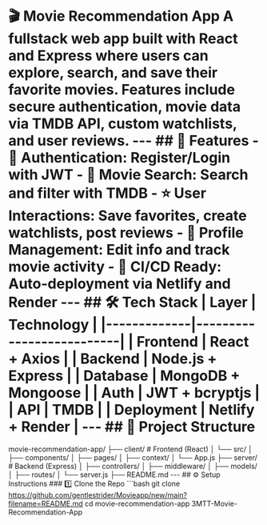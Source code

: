 # 🎬 Movie Recommendation App A fullstack web app built with React and Express where users can explore, search, and save their favorite movies. Features include secure authentication, movie data via TMDB API, custom watchlists, and user reviews. --- ## 🚀 Features - 🔐 Authentication: Register/Login with JWT - 🎥 Movie Search: Search and filter with TMDB - ⭐ User Interactions: Save favorites, create watchlists, post reviews - 👤 Profile Management: Edit info and track movie activity - 🔄 CI/CD Ready: Auto-deployment via Netlify and Render --- ## 🛠️ Tech Stack | Layer | Technology | |-------------|--------------------------| | Frontend | React + Axios | | Backend | Node.js + Express | | Database | MongoDB + Mongoose | | Auth | JWT + bcryptjs | | API | TMDB | | Deployment | Netlify + Render | --- ## 📂 Project Structure 
movie-recommendation-app/ ├── client/ # Frontend (React) │ └── src/ │ ├── components/ │ ├── pages/ │ ├── context/ │ └── App.js ├── server/ # Backend (Express) │ ├── controllers/ │ ├── middleware/ │ ├── models/ │ ├── routes/ │ └── server.js ├── README.md
--- ## ⚙️ Setup Instructions ### 1️⃣ Clone the Repo ```bash git clone https://github.com/gentlestrider/Movieapp/new/main?filename=README.md cd movie-recommendation-app 3MTT-Movie-Recommendation-App
